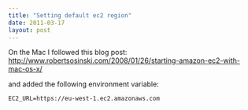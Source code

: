 ```yaml
---
title: "Setting default ec2 region"
date: 2011-03-17
layout: post
---
```

On the Mac I followed this blog post: http://www.robertsosinski.com/2008/01/26/starting-amazon-ec2-with-mac-os-x/ 

and added the following environment variable:

```
EC2_URL=https://eu-west-1.ec2.amazonaws.com
```
